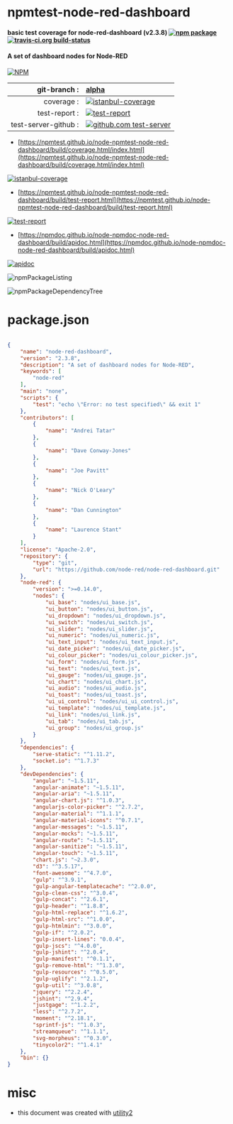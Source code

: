 # npmtest-node-red-dashboard

#### basic test coverage for  node-red-dashboard (v2.3.8)  [![npm package](https://img.shields.io/npm/v/npmtest-node-red-dashboard.svg?style=flat-square)](https://www.npmjs.org/package/npmtest-node-red-dashboard) [![travis-ci.org build-status](https://api.travis-ci.org/npmtest/node-npmtest-node-red-dashboard.svg)](https://travis-ci.org/npmtest/node-npmtest-node-red-dashboard)

#### A set of dashboard nodes for Node-RED

[![NPM](https://nodei.co/npm/node-red-dashboard.png?downloads=true&downloadRank=true&stars=true)](https://www.npmjs.com/package/node-red-dashboard)

| git-branch : | [alpha](https://github.com/npmtest/node-npmtest-node-red-dashboard/tree/alpha)|
|--:|:--|
| coverage : | [![istanbul-coverage](https://npmtest.github.io/node-npmtest-node-red-dashboard/build/coverage.badge.svg)](https://npmtest.github.io/node-npmtest-node-red-dashboard/build/coverage.html/index.html)|
| test-report : | [![test-report](https://npmtest.github.io/node-npmtest-node-red-dashboard/build/test-report.badge.svg)](https://npmtest.github.io/node-npmtest-node-red-dashboard/build/test-report.html)|
| test-server-github : | [![github.com test-server](https://npmtest.github.io/node-npmtest-node-red-dashboard/GitHub-Mark-32px.png)](https://npmtest.github.io/node-npmtest-node-red-dashboard/build/app/index.html) | | build-artifacts : | [![build-artifacts](https://npmtest.github.io/node-npmtest-node-red-dashboard/glyphicons_144_folder_open.png)](https://github.com/npmtest/node-npmtest-node-red-dashboard/tree/gh-pages/build)|

- [https://npmtest.github.io/node-npmtest-node-red-dashboard/build/coverage.html/index.html](https://npmtest.github.io/node-npmtest-node-red-dashboard/build/coverage.html/index.html)

[![istanbul-coverage](https://npmtest.github.io/node-npmtest-node-red-dashboard/build/screenCapture.buildCi.browser.%252Ftmp%252Fbuild%252Fcoverage.lib.html.png)](https://npmtest.github.io/node-npmtest-node-red-dashboard/build/coverage.html/index.html)

- [https://npmtest.github.io/node-npmtest-node-red-dashboard/build/test-report.html](https://npmtest.github.io/node-npmtest-node-red-dashboard/build/test-report.html)

[![test-report](https://npmtest.github.io/node-npmtest-node-red-dashboard/build/screenCapture.buildCi.browser.%252Ftmp%252Fbuild%252Ftest-report.html.png)](https://npmtest.github.io/node-npmtest-node-red-dashboard/build/test-report.html)

- [https://npmdoc.github.io/node-npmdoc-node-red-dashboard/build/apidoc.html](https://npmdoc.github.io/node-npmdoc-node-red-dashboard/build/apidoc.html)

[![apidoc](https://npmdoc.github.io/node-npmdoc-node-red-dashboard/build/screenCapture.buildCi.browser.%252Ftmp%252Fbuild%252Fapidoc.html.png)](https://npmdoc.github.io/node-npmdoc-node-red-dashboard/build/apidoc.html)

![npmPackageListing](https://npmtest.github.io/node-npmtest-node-red-dashboard/build/screenCapture.npmPackageListing.svg)

![npmPackageDependencyTree](https://npmtest.github.io/node-npmtest-node-red-dashboard/build/screenCapture.npmPackageDependencyTree.svg)



# package.json

```json

{
    "name": "node-red-dashboard",
    "version": "2.3.8",
    "description": "A set of dashboard nodes for Node-RED",
    "keywords": [
        "node-red"
    ],
    "main": "none",
    "scripts": {
        "test": "echo \"Error: no test specified\" && exit 1"
    },
    "contributors": [
        {
            "name": "Andrei Tatar"
        },
        {
            "name": "Dave Conway-Jones"
        },
        {
            "name": "Joe Pavitt"
        },
        {
            "name": "Nick O'Leary"
        },
        {
            "name": "Dan Cunnington"
        },
        {
            "name": "Laurence Stant"
        }
    ],
    "license": "Apache-2.0",
    "repository": {
        "type": "git",
        "url": "https://github.com/node-red/node-red-dashboard.git"
    },
    "node-red": {
        "version": ">=0.14.0",
        "nodes": {
            "ui_base": "nodes/ui_base.js",
            "ui_button": "nodes/ui_button.js",
            "ui_dropdown": "nodes/ui_dropdown.js",
            "ui_switch": "nodes/ui_switch.js",
            "ui_slider": "nodes/ui_slider.js",
            "ui_numeric": "nodes/ui_numeric.js",
            "ui_text_input": "nodes/ui_text_input.js",
            "ui_date_picker": "nodes/ui_date_picker.js",
            "ui_colour_picker": "nodes/ui_colour_picker.js",
            "ui_form": "nodes/ui_form.js",
            "ui_text": "nodes/ui_text.js",
            "ui_gauge": "nodes/ui_gauge.js",
            "ui_chart": "nodes/ui_chart.js",
            "ui_audio": "nodes/ui_audio.js",
            "ui_toast": "nodes/ui_toast.js",
            "ui_ui_control": "nodes/ui_ui_control.js",
            "ui_template": "nodes/ui_template.js",
            "ui_link": "nodes/ui_link.js",
            "ui_tab": "nodes/ui_tab.js",
            "ui_group": "nodes/ui_group.js"
        }
    },
    "dependencies": {
        "serve-static": "^1.11.2",
        "socket.io": "^1.7.3"
    },
    "devDependencies": {
        "angular": "~1.5.11",
        "angular-animate": "~1.5.11",
        "angular-aria": "~1.5.11",
        "angular-chart.js": "^1.0.3",
        "angularjs-color-picker": "^2.7.2",
        "angular-material": "^1.1.1",
        "angular-material-icons": "^0.7.1",
        "angular-messages": "~1.5.11",
        "angular-mocks": "~1.5.11",
        "angular-route": "~1.5.11",
        "angular-sanitize": "~1.5.11",
        "angular-touch": "~1.5.11",
        "chart.js": "~2.3.0",
        "d3": "^3.5.17",
        "font-awesome": "^4.7.0",
        "gulp": "^3.9.1",
        "gulp-angular-templatecache": "^2.0.0",
        "gulp-clean-css": "^3.0.4",
        "gulp-concat": "^2.6.1",
        "gulp-header": "^1.8.8",
        "gulp-html-replace": "^1.6.2",
        "gulp-html-src": "^1.0.0",
        "gulp-htmlmin": "^3.0.0",
        "gulp-if": "^2.0.2",
        "gulp-insert-lines": "0.0.4",
        "gulp-jscs": "^4.0.0",
        "gulp-jshint": "^2.0.4",
        "gulp-manifest": "^0.1.1",
        "gulp-remove-html": "^1.3.0",
        "gulp-resources": "^0.5.0",
        "gulp-uglify": "^2.1.2",
        "gulp-util": "^3.0.8",
        "jquery": "^2.2.4",
        "jshint": "^2.9.4",
        "justgage": "^1.2.2",
        "less": "^2.7.2",
        "moment": "^2.18.1",
        "sprintf-js": "^1.0.3",
        "streamqueue": "^1.1.1",
        "svg-morpheus": "^0.3.0",
        "tinycolor2": "^1.4.1"
    },
    "bin": {}
}
```



# misc
- this document was created with [utility2](https://github.com/kaizhu256/node-utility2)
